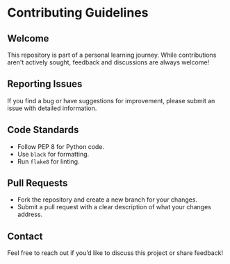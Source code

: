 # Contributing Guidelines

## Welcome

This repository is part of a personal learning journey. While contributions aren't actively sought, feedback and discussions are always welcome!

## Reporting Issues

If you find a bug or have suggestions for improvement, please submit an issue with detailed information.

## Code Standards

- Follow PEP 8 for Python code.
- Use `black` for formatting.
- Run `flake8` for linting.

## Pull Requests

- Fork the repository and create a new branch for your changes.
- Submit a pull request with a clear description of what your changes address.

## Contact

Feel free to reach out if you’d like to discuss this project or share feedback!
